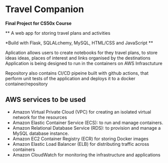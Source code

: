 # Travel Companion
**Final Project for CS50x Course**

** A web app for storing travel plans and activities

*Build with Flask, SQLALchemy, MySQL, HTML/CSS and JavaScript **

Aplication allows users to create notebooks for they travel plans, to store ideas ideas, places of interest and links organised by the destinations 
Application is being designed to run in the containers on AWS Infrasctuture

Repository also contains CI/CD pipeine built with github actions, that perform unit tests of the application and deploys it to a docker container/repository

## AWS services to be used

* Amazon Virtual Private Cloud (VPC) for creating an isolated virtual network for the resources
* Amazon Elastic Container Service (ECS): to run and manage containers.
* Amazon Relational Database Service (RDS): to provision and manage a MySQL database instance.
* Amazon EC2 Container Registry (ECR) for storing Docker images
* Amazon Elastic Load Balancer (ELB) for distributing traffic across containers
* Amazon CloudWatch for monitoring the infrastructure and applications

